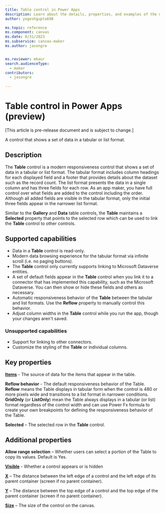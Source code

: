 ```yaml
---
title: Table control in Power Apps
description: Learn about the details, properties, and examples of the modern Table control in Power Apps.
author: yogeshgupta698

ms.topic: reference
ms.component: canvas
ms.date: 8/31/2023
ms.subservice: canvas-maker
ms.author: jasongre


ms.reviewer: mkaur
search.audienceType: 
  - maker
contributors:
  - jasongre
  
---
```

# Table control in Power Apps (preview)

[This article is pre-release document and is subject to change.]

A control that shows a set of data in a tabular or list format.

## Description
The **Table** control is a modern responsiveness control that shows a set of data in a tabular or list format. The tabular format includes column headings for each displayed field and a footer that provides details about the dataset such as the record count. The list format presents the data in a single column and has three fields for each row. As an app maker, you have full control over what fields are added to the control including the order. Although all added fields are visible in the tabular format, only the initial three fields appear in the narrower list format.

Similar to the **Gallery** and **Data** table controls, the **Table** maintains a **Selected** property that points to the selected row which can be used to link the **Table** control to other controls.

## Supported capabilities
- Data in a **Table** control is read-only.
- Modern data browsing experience for the tabular format via infinite scroll (i.e. no paging buttons).
- The **Table** control only currently supports linking to Microsoft Dataverse entities. 
- A set of default fields appear in the **Table** control when you link it to a connector that has implemented this capability, such as the Microsoft Dataverse. You can then show or hide these fields and others as necessary.
- Automatic responsiveness behavior of the **Table** between the tabular and list formats. Use the **Reflow** property to manually control this behavior. 
- Adjust column widths in the **Table** control while you run the app, though your changes aren't saved.

### Unsupported capabilities
* Support for linking to other connectors.
* Customize the styling of the **Table** or individual columns.

## Key properties
**[Items](../properties-core.md)** - The source of data for the items that appear in the table. 

**Reflow behavior** - The default responsiveness behavior of the Table. **Reflow** means the Table displays in tabular form when the control is 480 or more pixels wide and transitions to a list format in narrower conditions. **GridOnly** (or **ListOnly**) mean the Table always displays in a tabular (or list) format regardless of the control width and can use Power Fx formula to create your own breakpoints for defining the responsiveness behavior of the Table.  

**Selected** – The selected row in the **Table** control.

## Additional properties
**Allow range selection** – Whether users can select a portion of the Table to copy its values. Default is Yes.

**[Visible](../properties-core.md)** - Whether a control appears or is hidden

**[X](../properties-size-location.md)** – The distance between the left edge of a control and the left edge of its parent container (screen if no parent container).

**[Y](../properties-size-location.md)** – The distance between the top edge of a control and the top edge of the parent container (screen if no parent container).

**[Size](../properties-text.md)** – The size of the control on the canvas.











